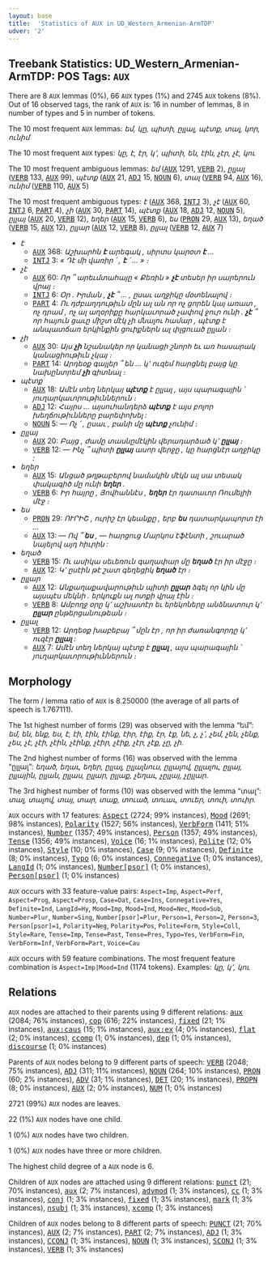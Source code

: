 ```yaml
---
layout: base
title:  'Statistics of AUX in UD_Western_Armenian-ArmTDP'
udver: '2'
---
```


## Treebank Statistics: UD_Western_Armenian-ArmTDP: POS Tags: `AUX`

There are 8 `AUX` lemmas (0%), 66 `AUX` types (1%) and 2745 `AUX` tokens (8%).
Out of 16 observed tags, the rank of `AUX` is: 16 in number of lemmas, 8 in number of types and 5 in number of tokens.

The 10 most frequent `AUX` lemmas: <em>եմ, կը, պիտի, ըլլալ, պէտք, տալ, կոր, ունիմ</em>

The 10 most frequent `AUX` types:  <em>կը, է, էր, կ՚, պիտի, են, էին, չէր, չէ, կու</em>

The 10 most frequent ambiguous lemmas: <em>եմ</em> (<tt><a href="hyw_armtdp-pos-AUX.html">AUX</a></tt> 1291, <tt><a href="hyw_armtdp-pos-VERB.html">VERB</a></tt> 2), <em>ըլլալ</em> (<tt><a href="hyw_armtdp-pos-VERB.html">VERB</a></tt> 133, <tt><a href="hyw_armtdp-pos-AUX.html">AUX</a></tt> 99), <em>պէտք</em> (<tt><a href="hyw_armtdp-pos-AUX.html">AUX</a></tt> 21, <tt><a href="hyw_armtdp-pos-ADJ.html">ADJ</a></tt> 15, <tt><a href="hyw_armtdp-pos-NOUN.html">NOUN</a></tt> 6), <em>տալ</em> (<tt><a href="hyw_armtdp-pos-VERB.html">VERB</a></tt> 94, <tt><a href="hyw_armtdp-pos-AUX.html">AUX</a></tt> 16), <em>ունիմ</em> (<tt><a href="hyw_armtdp-pos-VERB.html">VERB</a></tt> 110, <tt><a href="hyw_armtdp-pos-AUX.html">AUX</a></tt> 5)

The 10 most frequent ambiguous types:  <em>է</em> (<tt><a href="hyw_armtdp-pos-AUX.html">AUX</a></tt> 368, <tt><a href="hyw_armtdp-pos-INTJ.html">INTJ</a></tt> 3), <em>չէ</em> (<tt><a href="hyw_armtdp-pos-AUX.html">AUX</a></tt> 60, <tt><a href="hyw_armtdp-pos-INTJ.html">INTJ</a></tt> 6, <tt><a href="hyw_armtdp-pos-PART.html">PART</a></tt> 4), <em>չի</em> (<tt><a href="hyw_armtdp-pos-AUX.html">AUX</a></tt> 30, <tt><a href="hyw_armtdp-pos-PART.html">PART</a></tt> 14), <em>պէտք</em> (<tt><a href="hyw_armtdp-pos-AUX.html">AUX</a></tt> 18, <tt><a href="hyw_armtdp-pos-ADJ.html">ADJ</a></tt> 12, <tt><a href="hyw_armtdp-pos-NOUN.html">NOUN</a></tt> 5), <em>ըլլայ</em> (<tt><a href="hyw_armtdp-pos-AUX.html">AUX</a></tt> 20, <tt><a href="hyw_armtdp-pos-VERB.html">VERB</a></tt> 12), <em>եղեր</em> (<tt><a href="hyw_armtdp-pos-AUX.html">AUX</a></tt> 15, <tt><a href="hyw_armtdp-pos-VERB.html">VERB</a></tt> 6), <em>ես</em> (<tt><a href="hyw_armtdp-pos-PRON.html">PRON</a></tt> 29, <tt><a href="hyw_armtdp-pos-AUX.html">AUX</a></tt> 13), <em>եղած</em> (<tt><a href="hyw_armtdp-pos-VERB.html">VERB</a></tt> 15, <tt><a href="hyw_armtdp-pos-AUX.html">AUX</a></tt> 12), <em>ըլլար</em> (<tt><a href="hyw_armtdp-pos-AUX.html">AUX</a></tt> 12, <tt><a href="hyw_armtdp-pos-VERB.html">VERB</a></tt> 8), <em>ըլլալ</em> (<tt><a href="hyw_armtdp-pos-VERB.html">VERB</a></tt> 12, <tt><a href="hyw_armtdp-pos-AUX.html">AUX</a></tt> 7)


* <em>է</em>
  * <tt><a href="hyw_armtdp-pos-AUX.html">AUX</a></tt> 368: <em>Աշխարհն <b>է</b> արեգակ , սիրտս կարօտ <b>է</b> ...</em>
  * <tt><a href="hyw_armtdp-pos-INTJ.html">INTJ</a></tt> 3: <em>« Դէ մի վառիր ՛ , <b>է</b> ՛ ... » ։</em>
* <em>չէ</em>
  * <tt><a href="hyw_armtdp-pos-AUX.html">AUX</a></tt> 60: <em>Որ ՞ արեւմտահայը « Քեռին » <b>չէ</b> տեսեր իր սարերուն վրայ ։</em>
  * <tt><a href="hyw_armtdp-pos-INTJ.html">INTJ</a></tt> 6: <em>Օր . Իրման , <b>չէ</b> ՞ … , ըսաւ աղջիկը մօտենալով ։</em>
  * <tt><a href="hyw_armtdp-pos-PART.html">PART</a></tt> 4: <em>Ու դժբաղդութիւն մըն ալ ան որ ոչ ցորեն կայ առատ , ոչ դրամ , ոչ ալ աղօրիքը հարկաւորած չափով ջուր ունի . <b>չէ</b> ՞ որ հայուն ցաւը միշտ մէկ չի մնալու համար , պէտք է անպատճառ երկինքին ցուիքներն ալ փլցուած ըլլան ։</em>
* <em>չի</em>
  * <tt><a href="hyw_armtdp-pos-AUX.html">AUX</a></tt> 30: <em>Այս <b>չի</b> նշանակեր որ կանացի շնորհ եւ առ հասարակ կանացիութիւն չկայ ։</em>
  * <tt><a href="hyw_armtdp-pos-PART.html">PART</a></tt> 14: <em>Արդեօք գայլեր ՞ են ... կ՚ ուզեմ հարցնել բայց կը նախընտրեմ <b>չի</b> գիտնալ ։</em>
* <em>պէտք</em>
  * <tt><a href="hyw_armtdp-pos-AUX.html">AUX</a></tt> 18: <em>Ամէն տեղ ներկայ <b>պէտք</b> է ըլլալ , այս պարագային ՝ յուղարկաւորութիւններուն ։</em>
  * <tt><a href="hyw_armtdp-pos-ADJ.html">ADJ</a></tt> 12: <em>Հայրս … այսուհանդերձ <b>պէտք</b> է այս բոլոր խեղճութիւնները բարեփոխել :</em>
  * <tt><a href="hyw_armtdp-pos-NOUN.html">NOUN</a></tt> 5: <em>— Ոչ ՛ , ըսաւ , բանի մը <b>պէտք</b> չունիմ ։</em>
* <em>ըլլայ</em>
  * <tt><a href="hyw_armtdp-pos-AUX.html">AUX</a></tt> 20: <em>Բայց , ժամը տասնըմէկին վերադարձած կ՚ <b>ըլլայ</b> ։</em>
  * <tt><a href="hyw_armtdp-pos-VERB.html">VERB</a></tt> 12: <em>— Ինչ ՞ պիտի <b>ըլլայ</b> ասոր վերջը , կը հարցնէր աղջիկը :</em>
* <em>եղեր</em>
  * <tt><a href="hyw_armtdp-pos-AUX.html">AUX</a></tt> 15: <em>Անցած թղթաբերով նամակին մէկն ալ սա տեսակ փակագիծ մը ունի <b>եղեր</b> .</em>
  * <tt><a href="hyw_armtdp-pos-VERB.html">VERB</a></tt> 6: <em>Իր հայրը , Յովհաննէս , <b>եղեր</b> էր դատաւոր Ռումելիի մէջ ։</em>
* <em>ես</em>
  * <tt><a href="hyw_armtdp-pos-PRON.html">PRON</a></tt> 29: <em>ՈՒՐԻՇ , ուրիշ էր կեանքը , երբ <b>ես</b> դատարկապորտ էի ...</em>
  * <tt><a href="hyw_armtdp-pos-AUX.html">AUX</a></tt> 13: <em>— Ով ՞ <b>ես</b> , — հարցուց Մարկոս էֆէնտի , շուարած նայելով այդ հիւրին :</em>
* <em>եղած</em>
  * <tt><a href="hyw_armtdp-pos-VERB.html">VERB</a></tt> 15: <em>Ու ասիկա սեւեռուն գաղափար մը <b>եղած</b> էր իր մէջը ։</em>
  * <tt><a href="hyw_armtdp-pos-AUX.html">AUX</a></tt> 12: <em>Կ՚ ըսէին թէ շատ գեղեցիկ <b>եղած</b> էր ։</em>
* <em>ըլլար</em>
  * <tt><a href="hyw_armtdp-pos-AUX.html">AUX</a></tt> 12: <em>Անքաղաքավարութիւն պիտի <b>ըլլար</b> ձգել որ կին մը այսպէս մեկնի . երկուքն ալ ոտքի վրայ էին ։</em>
  * <tt><a href="hyw_armtdp-pos-VERB.html">VERB</a></tt> 8: <em>Ամբողջ օրը կ՚ աշխատէր եւ երեկոները անձնատուր կ՚ <b>ըլլար</b> ընթերցանութեան ։</em>
* <em>ըլլալ</em>
  * <tt><a href="hyw_armtdp-pos-VERB.html">VERB</a></tt> 12: <em>Արդեօք խաբեբայ ՞ մըն էր , որ իր ժառանգորդը կ՚ ուզէր <b>ըլլալ</b> :</em>
  * <tt><a href="hyw_armtdp-pos-AUX.html">AUX</a></tt> 7: <em>Ամէն տեղ ներկայ պէտք է <b>ըլլալ</b> , այս պարագային ՝ յուղարկաւորութիւններուն ։</em>

## Morphology

The form / lemma ratio of `AUX` is 8.250000 (the average of all parts of speech is 1.767111).

The 1st highest number of forms (29) was observed with the lemma “եմ”: <em>եմ, են, ենք, ես, է, էի, էին, էինք, էիր, էիք, էր, էք, նե, չ, չ՚, չեմ, չեն, չենք, չես, չէ, չէի, չէին, չէինք, չէիր, չէիք, չէր, չէք, չը, չի</em>.

The 2nd highest number of forms (16) was observed with the lemma “ըլլալ”: <em>եղած, եղաւ, եղեր, ըլլալ, ըլլալնուս, ըլլալով, ըլլալու, ըլլայ, ըլլային, ըլլան, ըլլաս, ըլլար, ըլլաք, չեղաւ, չըլլայ, չըլլար</em>.

The 3rd highest number of forms (10) was observed with the lemma “տալ”: <em>տալ, տալով, տայ, տար, տաք, տուած, տուաւ, տուեր, տուի, տուիր</em>.

`AUX` occurs with 17 features: <tt><a href="hyw_armtdp-feat-Aspect.html">Aspect</a></tt> (2724; 99% instances), <tt><a href="hyw_armtdp-feat-Mood.html">Mood</a></tt> (2691; 98% instances), <tt><a href="hyw_armtdp-feat-Polarity.html">Polarity</a></tt> (1527; 56% instances), <tt><a href="hyw_armtdp-feat-VerbForm.html">VerbForm</a></tt> (1411; 51% instances), <tt><a href="hyw_armtdp-feat-Number.html">Number</a></tt> (1357; 49% instances), <tt><a href="hyw_armtdp-feat-Person.html">Person</a></tt> (1357; 49% instances), <tt><a href="hyw_armtdp-feat-Tense.html">Tense</a></tt> (1356; 49% instances), <tt><a href="hyw_armtdp-feat-Voice.html">Voice</a></tt> (16; 1% instances), <tt><a href="hyw_armtdp-feat-Polite.html">Polite</a></tt> (12; 0% instances), <tt><a href="hyw_armtdp-feat-Style.html">Style</a></tt> (10; 0% instances), <tt><a href="hyw_armtdp-feat-Case.html">Case</a></tt> (9; 0% instances), <tt><a href="hyw_armtdp-feat-Definite.html">Definite</a></tt> (8; 0% instances), <tt><a href="hyw_armtdp-feat-Typo.html">Typo</a></tt> (6; 0% instances), <tt><a href="hyw_armtdp-feat-Connegative.html">Connegative</a></tt> (1; 0% instances), <tt><a href="hyw_armtdp-feat-LangId.html">LangId</a></tt> (1; 0% instances), <tt><a href="hyw_armtdp-feat-Number-psor.html">Number[psor]</a></tt> (1; 0% instances), <tt><a href="hyw_armtdp-feat-Person-psor.html">Person[psor]</a></tt> (1; 0% instances)

`AUX` occurs with 33 feature-value pairs: `Aspect=Imp`, `Aspect=Perf`, `Aspect=Prog`, `Aspect=Prosp`, `Case=Dat`, `Case=Ins`, `Connegative=Yes`, `Definite=Ind`, `LangId=Hy`, `Mood=Imp`, `Mood=Ind`, `Mood=Nec`, `Mood=Sub`, `Number=Plur`, `Number=Sing`, `Number[psor]=Plur`, `Person=1`, `Person=2`, `Person=3`, `Person[psor]=1`, `Polarity=Neg`, `Polarity=Pos`, `Polite=Form`, `Style=Coll`, `Style=Rare`, `Tense=Imp`, `Tense=Past`, `Tense=Pres`, `Typo=Yes`, `VerbForm=Fin`, `VerbForm=Inf`, `VerbForm=Part`, `Voice=Cau`

`AUX` occurs with 59 feature combinations.
The most frequent feature combination is `Aspect=Imp|Mood=Ind` (1174 tokens).
Examples: <em>կը, կ՚, կու</em>


## Relations

`AUX` nodes are attached to their parents using 9 different relations: <tt><a href="hyw_armtdp-dep-aux.html">aux</a></tt> (2084; 76% instances), <tt><a href="hyw_armtdp-dep-cop.html">cop</a></tt> (616; 22% instances), <tt><a href="hyw_armtdp-dep-fixed.html">fixed</a></tt> (21; 1% instances), <tt><a href="hyw_armtdp-dep-aux-caus.html">aux:caus</a></tt> (15; 1% instances), <tt><a href="hyw_armtdp-dep-aux-ex.html">aux:ex</a></tt> (4; 0% instances), <tt><a href="hyw_armtdp-dep-flat.html">flat</a></tt> (2; 0% instances), <tt><a href="hyw_armtdp-dep-ccomp.html">ccomp</a></tt> (1; 0% instances), <tt><a href="hyw_armtdp-dep-dep.html">dep</a></tt> (1; 0% instances), <tt><a href="hyw_armtdp-dep-discourse.html">discourse</a></tt> (1; 0% instances)

Parents of `AUX` nodes belong to 9 different parts of speech: <tt><a href="hyw_armtdp-pos-VERB.html">VERB</a></tt> (2048; 75% instances), <tt><a href="hyw_armtdp-pos-ADJ.html">ADJ</a></tt> (311; 11% instances), <tt><a href="hyw_armtdp-pos-NOUN.html">NOUN</a></tt> (264; 10% instances), <tt><a href="hyw_armtdp-pos-PRON.html">PRON</a></tt> (60; 2% instances), <tt><a href="hyw_armtdp-pos-ADV.html">ADV</a></tt> (31; 1% instances), <tt><a href="hyw_armtdp-pos-DET.html">DET</a></tt> (20; 1% instances), <tt><a href="hyw_armtdp-pos-PROPN.html">PROPN</a></tt> (8; 0% instances), <tt><a href="hyw_armtdp-pos-AUX.html">AUX</a></tt> (2; 0% instances), <tt><a href="hyw_armtdp-pos-NUM.html">NUM</a></tt> (1; 0% instances)

2721 (99%) `AUX` nodes are leaves.

22 (1%) `AUX` nodes have one child.

1 (0%) `AUX` nodes have two children.

1 (0%) `AUX` nodes have three or more children.

The highest child degree of a `AUX` node is 6.

Children of `AUX` nodes are attached using 9 different relations: <tt><a href="hyw_armtdp-dep-punct.html">punct</a></tt> (21; 70% instances), <tt><a href="hyw_armtdp-dep-aux.html">aux</a></tt> (2; 7% instances), <tt><a href="hyw_armtdp-dep-advmod.html">advmod</a></tt> (1; 3% instances), <tt><a href="hyw_armtdp-dep-cc.html">cc</a></tt> (1; 3% instances), <tt><a href="hyw_armtdp-dep-conj.html">conj</a></tt> (1; 3% instances), <tt><a href="hyw_armtdp-dep-fixed.html">fixed</a></tt> (1; 3% instances), <tt><a href="hyw_armtdp-dep-mark.html">mark</a></tt> (1; 3% instances), <tt><a href="hyw_armtdp-dep-nsubj.html">nsubj</a></tt> (1; 3% instances), <tt><a href="hyw_armtdp-dep-xcomp.html">xcomp</a></tt> (1; 3% instances)

Children of `AUX` nodes belong to 8 different parts of speech: <tt><a href="hyw_armtdp-pos-PUNCT.html">PUNCT</a></tt> (21; 70% instances), <tt><a href="hyw_armtdp-pos-AUX.html">AUX</a></tt> (2; 7% instances), <tt><a href="hyw_armtdp-pos-PART.html">PART</a></tt> (2; 7% instances), <tt><a href="hyw_armtdp-pos-ADJ.html">ADJ</a></tt> (1; 3% instances), <tt><a href="hyw_armtdp-pos-CCONJ.html">CCONJ</a></tt> (1; 3% instances), <tt><a href="hyw_armtdp-pos-NOUN.html">NOUN</a></tt> (1; 3% instances), <tt><a href="hyw_armtdp-pos-SCONJ.html">SCONJ</a></tt> (1; 3% instances), <tt><a href="hyw_armtdp-pos-VERB.html">VERB</a></tt> (1; 3% instances)

